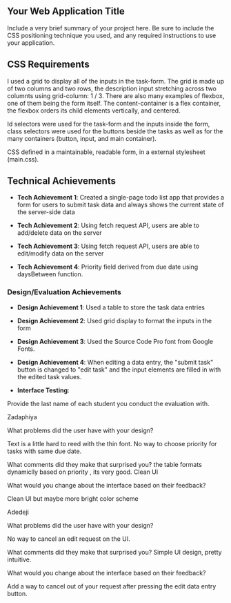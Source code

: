 ## Your Web Application Title

Include a very brief summary of your project here. Be sure to include the CSS positioning technique you used, and any required instructions to use your application.

## CSS Requirements

I used a grid to display all of the inputs in the task-form. The grid is made up of two columns and two rows, the description input stretching across two columnts using grid-column: 1 / 3. There are also many examples of flexbox, one of them being the form itself. The content-container is a flex container, the flexbox orders its child elements vertically, and centered.

Id selectors were used for the task-form and the inputs inside the form, class selectors were used for the buttons beside the tasks as well as for the many containers (button, input, and main container).

CSS defined in a maintainable, readable form, in a external stylesheet (main.css).

## Technical Achievements

- **Tech Achievement 1**: Created a single-page todo list app that provides a form for users to submit task data and always shows the current state of the server-side data

- **Tech Achievement 2**: Using fetch request API, users are able to add/delete data on the server

- **Tech Achievement 3**: Using fetch request API, users are able to edit/modify data on the server

- **Tech Achievement 4**: Priority field derived from due date using daysBetween function.

### Design/Evaluation Achievements

- **Design Achievement 1**: Used a table to store the task data entries

- **Design Achievement 2**: Used grid display to format the inputs in the form

- **Design Achievement 3**: Used the Source Code Pro font from Google Fonts.

- **Design Achievement 4**: When editing a data entry, the "submit task" button is changed to "edit task" and the input elements are filled in with the edited task values.

- **Interface Testing**:

Provide the last name of each student you conduct the evaluation with.

Zadaphiya

What problems did the user have with your design?

Text is a little hard to reed with the thin font.
No way to choose priority for tasks with same due date.

What comments did they make that surprised you?
the table formats dynamiclly based on priority , its very good.
Clean UI

What would you change about the interface based on their feedback?

Clean UI but maybe more bright color scheme

Adedeji

What problems did the user have with your design?

No way to cancel an edit request on the UI.

What comments did they make that surprised you?
Simple UI design, pretty intuitive.

What would you change about the interface based on their feedback?

Add a way to cancel out of your request after pressing the edit data entry button.
